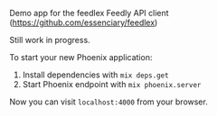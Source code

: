 Demo app for the feedlex Feedly API client (https://github.com/essenciary/feedlex)

Still work in progress. 

To start your new Phoenix application:

1. Install dependencies with `mix deps.get`
2. Start Phoenix endpoint with `mix phoenix.server`

Now you can visit `localhost:4000` from your browser.
